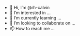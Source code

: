 - 👋 Hi, I’m @rh-calvin
- 👀 I’m interested in ...
- 🌱 I’m currently learning ...
- 💞️ I’m looking to collaborate on ...
- 📫 How to reach me ...

<!---
rh-calvin/rh-calvin is a ✨ special ✨ repository because its `README.md` (this file) appears on your GitHub profile.
You can click the Preview link to take a look at your changes.
--->
